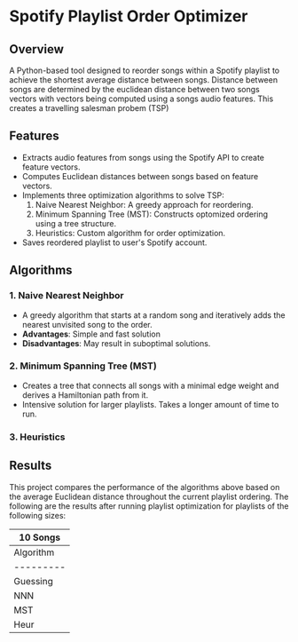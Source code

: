 # Spotify Playlist Order Optimizer
## Overview
A Python-based tool designed to reorder songs within a Spotify playlist to achieve the shortest average distance between songs. Distance between songs are determined by the euclidean distance between two songs vectors with vectors being computed using a songs audio features. This creates a travelling salesman probem (TSP)

## Features
- Extracts audio features from songs using the Spotify API to create feature vectors.
- Computes Euclidean distances between songs based on feature vectors.
- Implements three optimization algorithms to solve TSP:
  1. Naive Nearest Neighbor: A greedy approach for reordering.
  2. Minimum Spanning Tree (MST): Constructs optomized ordering using a tree structure.
  3. Heuristics: Custom algorithm for order optimization.
- Saves reordered playlist to user's Spotify account.

## Algorithms
### 1. Naive Nearest Neighbor
- A greedy algorithm that starts at a random song and iteratively adds the nearest unvisited song to the order.
- **Advantages**: Simple and fast solution
- **Disadvantages**: May result in suboptimal solutions.

### 2. Minimum Spanning Tree (MST)
- Creates a tree that connects all songs with a minimal edge weight and derives a Hamiltonian path from it.
- Intensive solution for larger playlists. Takes a longer amount of time to run.

### 3. Heuristics


## Results
This project compares the performance of the algorithms above based on the average Euclidean distance throughout the current playlist ordering. The following are the results after running playlist optimization for playlists of the following sizes:

| 10 Songs                 |
| ------------------------ |
| Algorithm | Avg Distance |
| --------- | ------------ |
| Guessing  | 0.4          |
| NNN       | 0.57         |
| MST       | 0.48         |
| Heur      | 0.4          |
